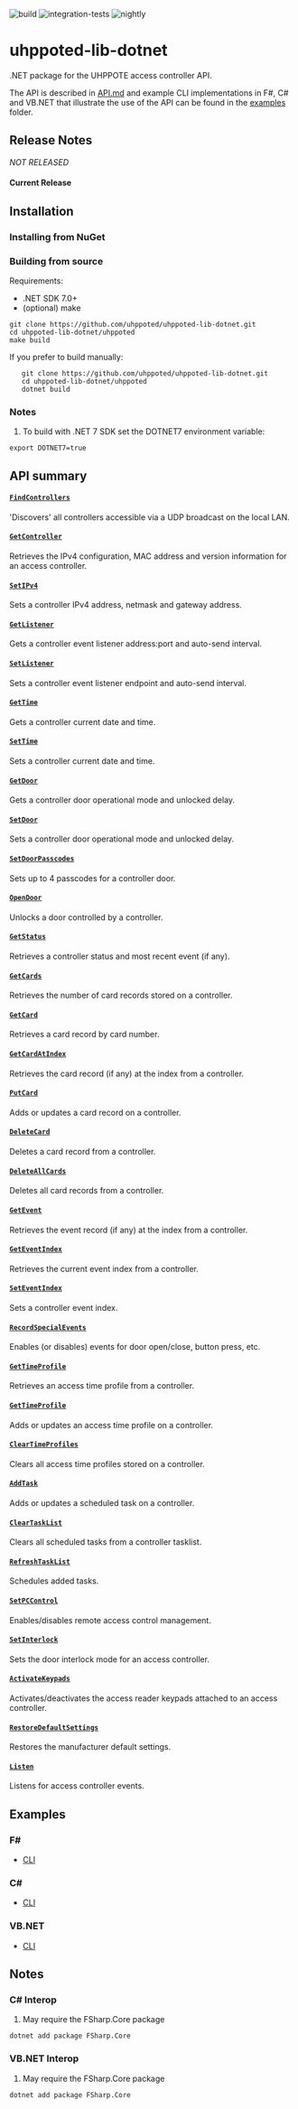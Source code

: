 ![build](https://github.com/uhppoted/uhppoted-lib-dotnet/workflows/build/badge.svg)
![integration-tests](https://github.com/uhppoted/uhppoted-lib-dotnet/workflows/integration-tests/badge.svg)
![nightly](https://github.com/uhppoted/uhppoted-lib-dotnet/workflows/nightly/badge.svg)

# uhppoted-lib-dotnet

.NET package for the UHPPOTE access controller API.

The API is described in [API.md](documentation/API/API.md) and example CLI implementations in F#, C# and VB.NET that 
illustrate the use of the API can be found in the [examples](examples) folder.

## Release Notes

_NOT RELEASED_

#### Current Release


## Installation

### Installing from NuGet

### Building from source

Requirements:
- .NET SDK 7.0+
- (optional) make

```
git clone https://github.com/uhppoted/uhppoted-lib-dotnet.git
cd uhppoted-lib-dotnet/uhppoted
make build
```

If you prefer to build manually:
```
   git clone https://github.com/uhppoted/uhppoted-lib-dotnet.git
   cd uhppoted-lib-dotnet/uhppoted
   dotnet build
```

### Notes
1. To build with .NET 7 SDK set the DOTNET7 environment variable:
```
export DOTNET7=true
```

## API summary

#### [`FindControllers`](documentation/API/find-controllers.md)
'Discovers' all controllers accessible via a UDP broadcast on the local LAN.

#### [`GetController`](documentation/API/get-controller.md)
Retrieves the IPv4 configuration, MAC address and version information for an access controller.

#### [`SetIPv4`](documentation/API/set-IPv4.md)
Sets a controller IPv4 address, netmask and gateway address.

#### [`GetListener`](documentation/API/get-listener.md)
Gets a controller event listener address:port and auto-send interval.

#### [`SetListener`](documentation/API/set-listener.md)
Sets a controller event listener endpoint and auto-send interval.

#### [`GetTime`](documentation/API/get-time.md)
Gets a controller current date and time.

#### [`SetTime`](documentation/API/set-time.md)
Sets a controller current date and time.

#### [`GetDoor`](documentation/API/get-door.md)
Gets a controller door operational mode and unlocked delay.

#### [`SetDoor`](documentation/API/set-door.md)
Sets a controller door operational mode and unlocked delay.

#### [`SetDoorPasscodes`](documentation/API/set-door-passcodes.md)
Sets up to 4 passcodes for a controller door.

#### [`OpenDoor`](documentation/API/open-door.md)
Unlocks a door controlled by a controller.

#### [`GetStatus`](documentation/API/get-status.md)
Retrieves a controller status and most recent event (if any).

#### [`GetCards`](documentation/API/get-cards.md)
Retrieves the number of card records stored on a controller.

#### [`GetCard`](documentation/API/get-card.md)
Retrieves a card record by card number.

#### [`GetCardAtIndex`](documentation/API/get-card-at-index.md)
Retrieves the card record (if any) at the index from a controller.

#### [`PutCard`](documentation/API/put-card.md)
Adds or updates a card record on a controller.

#### [`DeleteCard`](documentation/API/delete-card.md)
Deletes a card record from a controller.

#### [`DeleteAllCards`](documentation/API/delete-all-cards.md)
Deletes all card records from a controller.

#### [`GetEvent`](documentation/API/get-event.md)
Retrieves the event record (if any) at the index from a controller.

#### [`GetEventIndex`](documentation/API/get-event-index.md)
Retrieves the current event index from a controller.

#### [`SetEventIndex`](documentation/API/set-event-index.md)
Sets a controller event index.

#### [`RecordSpecialEvents`](documentation/API/record-special-events.md)
Enables (or disables) events for door open/close, button press, etc.

#### [`GetTimeProfile`](documentation/API/get-time-profile.md)
Retrieves an access time profile from a controller.

#### [`GetTimeProfile`](documentation/API/set-time-profile.md)
Adds or updates an access time profile on a controller.

#### [`ClearTimeProfiles`](documentation/API/clear-time-profiles.md)
Clears all access time profiles stored on a controller.

#### [`AddTask`](documentation/API/add-task.md)
Adds or updates a scheduled task on a controller.

#### [`ClearTaskList`](documentation/API/clear-tasklist.md)
Clears all scheduled tasks from a controller tasklist.

#### [`RefreshTaskList`](documentation/API/refresh-tasklist.md)
Schedules added tasks.

#### [`SetPCControl`](documentation/API/set-pc-control.md)
Enables/disables remote access control management. 

#### [`SetInterlock`](sdocumentation/API/set-interlock.md)
Sets the door interlock mode for an access controller.

#### [`ActivateKeypads`](documentation/API/activate-keypads.md)
Activates/deactivates the access reader keypads attached to an access controller.

#### [`RestoreDefaultSettings`](documentation/API/restore-default-settings.md)
Restores the manufacturer default settings.

#### [`Listen`](documentation/API/listen.md)
Listens for access controller events.

## Examples

### F#

- [CLI](https://github.com/uhppoted/uhppoted-lib-dotnet/tree/main/examples/fsharp/cli)

### C#

- [CLI](https://github.com/uhppoted/uhppoted-lib-dotnet/tree/main/examples/csharp/cli)

### VB.NET

- [CLI](https://github.com/uhppoted/uhppoted-lib-dotnet/tree/main/examples/vb/cli)

## Notes

### C# Interop

1. May require the FSharp.Core package
```
dotnet add package FSharp.Core
```

### VB.NET Interop

1. May require the FSharp.Core package
```
dotnet add package FSharp.Core
```

